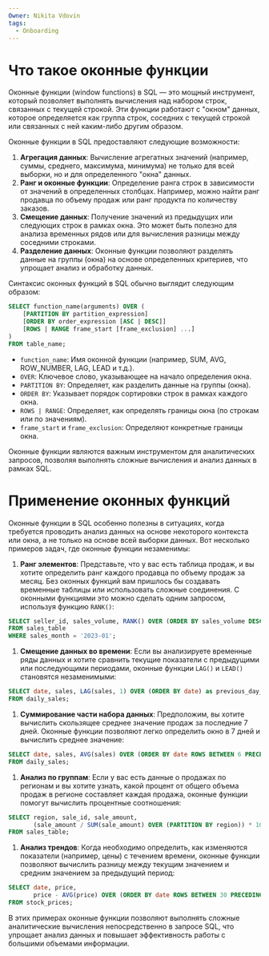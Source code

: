 ```yaml
---
Owner: Nikita Vdovin
tags:
  - Onboarding
---
```

# Что такое оконные функции

Оконные функции (window functions) в SQL — это мощный инструмент, который позволяет выполнять вычисления над набором строк, связанных с текущей строкой. Эти функции работают с "окном" данных, которое определяется как группа строк, соседних с текущей строкой или связанных с ней каким-либо другим образом.

Оконные функции в SQL предоставляют следующие возможности:

1. **Агрегация данных**: Вычисление агрегатных значений (например, суммы, среднего, максимума, минимума) не только для всей выборки, но и для определенного "окна" данных.
2. **Ранг и оконные функции**: Определение ранга строк в зависимости от значений в определенных столбцах. Например, можно найти ранг продавца по объему продаж или ранг продукта по количеству заказов.
3. **Смещение данных**: Получение значений из предыдущих или следующих строк в рамках окна. Это может быть полезно для анализа временных рядов или для вычисления разницы между соседними строками.
4. **Разделение данных**: Оконные функции позволяют разделять данные на группы (окна) на основе определенных критериев, что упрощает анализ и обработку данных.

Синтаксис оконных функций в SQL обычно выглядит следующим образом:

```SQL
SELECT function_name(arguments) OVER (
    [PARTITION BY partition_expression]
    [ORDER BY order_expression [ASC | DESC]]
    [ROWS | RANGE frame_start [frame_exclusion] ...]
)
FROM table_name;
```

- `function_name`: Имя оконной функции (например, SUM, AVG, ROW_NUMBER, LAG, LEAD и т.д.).
- `OVER`: Ключевое слово, указывающее на начало определения окна.
- `PARTITION BY`: Определяет, как разделить данные на группы (окна).
- `ORDER BY`: Указывает порядок сортировки строк в рамках каждого окна.
- `ROWS | RANGE`: Определяет, как определять границы окна (по строкам или по значениям).
- `frame_start` и `frame_exclusion`: Определяют конкретные границы окна.

Оконные функции являются важным инструментом для аналитических запросов, позволяя выполнять сложные вычисления и анализ данных в рамках SQL.

# Применение оконных функций

Оконные функции в SQL особенно полезны в ситуациях, когда требуется проводить анализ данных на основе некоторого контекста или окна, а не только на основе всей выборки данных. Вот несколько примеров задач, где оконные функции незаменимы:

1. **Ранг элементов**: Представьте, что у вас есть таблица продаж, и вы хотите определить ранг каждого продавца по объему продаж за месяц. Без оконных функций вам пришлось бы создавать временные таблицы или использовать сложные соединения. С оконными функциями это можно сделать одним запросом, используя функцию `RANK()`:

```SQL
SELECT seller_id, sales_volume, RANK() OVER (ORDER BY sales_volume DESC) as sales_rank
FROM sales_table
WHERE sales_month = '2023-01';
```

1. **Смещение данных во времени**: Если вы анализируете временные ряды данных и хотите сравнить текущие показатели с предыдущими или последующими периодами, оконные функции `LAG()` и `LEAD()` становятся незаменимыми:

```SQL
SELECT date, sales, LAG(sales, 1) OVER (ORDER BY date) as previous_day_sales
FROM daily_sales;
```

1. **Суммирование части набора данных**: Предположим, вы хотите вычислить скользящее среднее значение продаж за последние 7 дней. Оконные функции позволяют легко определить окно в 7 дней и вычислить среднее значение:

```SQL
SELECT date, sales, AVG(sales) OVER (ORDER BY date ROWS BETWEEN 6 PRECEDING AND CURRENT ROW) as moving_average
FROM daily_sales;
```

1. **Анализ по группам**: Если у вас есть данные о продажах по регионам и вы хотите узнать, какой процент от общего объема продаж в регионе составляет каждая продажа, оконные функции помогут вычислить процентные соотношения:

```SQL
SELECT region, sale_id, sale_amount,
       (sale_amount / SUM(sale_amount) OVER (PARTITION BY region)) * 100 as percentage_of_region_sales
FROM sales_table;
```

1. **Анализ трендов**: Когда необходимо определить, как изменяются показатели (например, цены) с течением времени, оконные функции позволяют вычислить разницу между текущим значением и средним значением за предыдущий период:

```SQL
SELECT date, price,
       price - AVG(price) OVER (ORDER BY date ROWS BETWEEN 30 PRECEDING AND 1 PRECEDING) as price_trend
FROM stock_prices;
```

В этих примерах оконные функции позволяют выполнять сложные аналитические вычисления непосредственно в запросе SQL, что упрощает анализ данных и повышает эффективность работы с большими объемами информации.